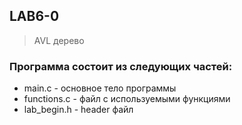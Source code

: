 ## LAB6-0
> AVL дерево
### Программа состоит из следующих частей:
* main.c - основное тело программы
* functions.c - файл с используемыми функциями
* lab_begin.h - header файл
  
